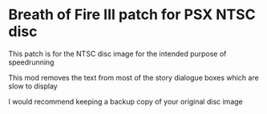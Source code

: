 # Breath of Fire III patch for PSX NTSC disc
This patch is for the NTSC disc image for the intended purpose of speedrunning

This mod removes the text from most of the story dialogue boxes which are slow to display

I would recommend keeping a backup copy of your original disc image
